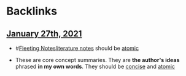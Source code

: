 
# Backlinks
## [January 27th, 2021](<January 27th, 2021.md>)
- #[Fleeting Notes](<Fleeting Notes.md>)[literature notes](<literature notes.md>) should be [atomic](<atomic.md>)

- These are core concept summaries. They are **the author's ideas** phrased **in my own words**. They should be [concise](<concise.md>) and [atomic](<atomic.md>)

